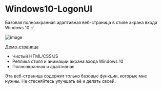 # Windows10-LogonUI  
Базовая полноэкранная адаптивная веб-страница в стиле экрана входа Windows 10  ✅

![image](preview.png)  

[Демо-страница](https://example.com/)  

* Чистый HTML/CSS/JS  
* Реплика стиля и анимации экрана входа Windows 10  
* Полноэкранная и адаптивная  

Эта веб-страница содержит только базовые функции, которые мне нужны. Не стесняйтесь улучшать её и делать своей.  
